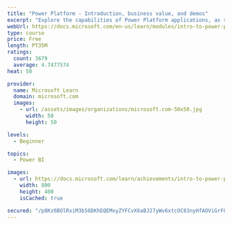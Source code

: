 ```yaml
---
title: "Power Platform - Introduction, business value, and demos"
excerpt: "Explore the capabilities of Power Platform applications, as seen in demonstrations and customer case studies."
webUrl: https://docs.microsoft.com/en-us/learn/modules/intro-to-power-platform-mba/
type: course
price: Free
length: PT35M
ratings:
  count: 3679
  average: 4.7477574
heat: 50

provider:
  name: Microsoft Learn
  domain: microsoft.com
  images:
    - url: /assets/images/organizations/microsoft.com-50x50.jpg
      width: 50
      height: 50

levels:
  - Beginner

topics:
  - Power BI

images:
  - url: https://docs.microsoft.com/learn/achievements/intro-to-power-platform-social.png
    width: 800
    height: 400
    isCached: true

secured: "/p8Kz6BOlRxiM3b56DKhEQEMxyZYFCvX6aBJ27yWv6xtcOC83nyHfAOViGrFQA09xtwAcbN4JpFkQ2k4gB0WbB0QpW/UKujfWsyJVnWAtwbcQTTKKMa4THY5qX4FmmAs9k50CCM5mRGo6JnWAOmxWqIk8hjTvKJxlVt5Dpga4T6ZUk/i/TIEA7/7zdUHh4BInckX3w3N4U/xaf7SmG9rEwCcPyvKRHAaTcoNELpeGR786rEk8Dii8ILqkNzmYmC3Ry/Oi0fbtas/wblpjMWxNUjOK/jVMZ9Z6bR7Szr6d4FHphHN6rqMCJrGDhzXG3n99o0ITRqAJdE0JHKTrChLHC9YuzYH0FdSQw5Wwj6+q/wWGtbaUi2RjloJvedlwYUbW5RRkb0CuhqEqQBWhWpepM7h4E6T7MnReDsebxBk7ls=;YPSZGCP2lRNb401CWlRjWw=="
---
```


